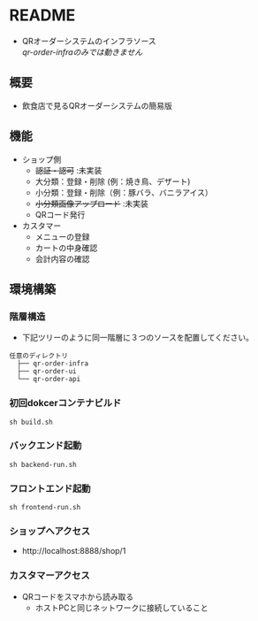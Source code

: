 # README
- QRオーダーシステムのインフラソース\
*qr-order-infraのみでは動きません*

## 概要
- 飲食店で見るQRオーダーシステムの簡易版

## 機能
- ショップ側
  - ~~認証・認可~~ :未実装
  - 大分類：登録・削除 (例：焼き鳥、デザート)
  - 小分類：登録・削除（例：豚バラ、バニラアイス）
  - ~~小分類画像アップロード~~ :未実装
  - QRコード発行
- カスタマー
  - メニューの登録
  - カートの中身確認
  - 会計内容の確認

## 環境構築
### 階層構造
- 下記ツリーのように同一階層に３つのソースを配置してください。
```
任意のディレクトリ
  ├── qr-order-infra
  ├── qr-order-ui
  └── qr-order-api
```
### 初回dokcerコンテナビルド
```
sh build.sh
```

### バックエンド起動
```
sh backend-run.sh
```

### フロントエンド起動
```
sh frontend-run.sh
```

### ショップへアクセス
- http://localhost:8888/shop/1

### カスタマーアクセス
- QRコードをスマホから読み取る
  - ホストPCと同じネットワークに接続していること
